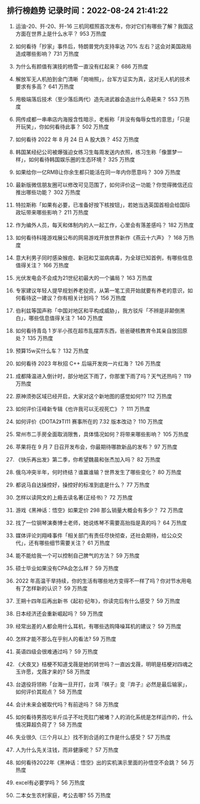 
## 排行榜趋势 记录时间：2022-08-24 21:41:22
  
  1. 运油-20、歼-20、歼-16 三机同框照首次发布，你对它们有哪些了解？我国这方面在世界上是什么水平？ 953 万热度
    
  2. 如何看待「抄家」事件后，特朗普党内支持率达 70% 左右？这会对美国政局造成哪些影响？ 731 万热度
    
  3. 为什么有颜值有演技的杨雪一直没有红起来？ 686 万热度
    
  4. 解放军无人机拍到金门清晰「岗哨照」，台军方证实为真，这对无人机的技术要求有多高？ 641 万热度
    
  5. 用极端落后技术（至少落后两代）造先进武器会造出什么奇葩来？ 553 万热度
    
  6. 网传成都一串串店内海报含性暗示，老板称「并没有侮辱女性的意思」「只是开玩笑」，你如何看待此事？ 502 万热度
    
  7. 如何看待 2022 年 8 月 24 日 A 股大跌？ 452 万热度
    
  8. 韩国某经纪公司被爆强迫女练习生每周发送内衣照，练习生称「像噩梦一样」，如何看待韩国娱乐圈的生态环境？ 325 万热度
    
  9. 如果给你一亿RMB让你余生都只能活在同一年内你愿意吗？ 309 万热度
    
  10. 最新版微信朋友圈可以修改可见范围了，如何评价这一功能？你觉得微信还应推出哪些功能？ 302 万热度
    
  11. 特拉斯称「如果有必要，已准备好按下核按钮」，若她当选英国首相会给国际政坛带来哪些影响？ 211 万热度
    
  12. 作为编外人员，每天和体制内的人一起工作，心里会有落差感吗？ 182 万热度
    
  13. 如何看待科隆游戏展公布的网易游戏开放世界新作《燕云十六声》？ 168 万热度
    
  14. 意大利男子同时感染猴痘、新冠和艾滋病病毒，为全球已知首例，有哪些信息值得关注？ 166 万热度
    
  15. 光伏发电会不会成为21世纪初最大的一个骗局？ 163 万热度
    
  16. 专家建议年轻人提早规划养老投资，从第一笔工资开始就要有养老的意识，如何看待这一建议？你有相关计划吗？ 156 万热度
    
  17. 伯利兹等国声称「中国对地区和平构成威胁」，我方驳斥「不辨是非颠倒黑白」，哪些信息值得关注？ 140 万热度
    
  18. 如何看待青岛 1 岁半小孩在超市乱摆弄东西，爸爸硬核教育令其亲自放回原处？ 135 万热度
    
  19. 预算15w买什么车？ 132 万热度
    
  20. 如何看待 2023 年秋招 C++ 后端开发岗一片红海？ 126 万热度
    
  21. 成都降温进入倒计时，部分地区下雨了，你那里下雨了吗？天气还热吗？ 119 万热度
    
  22. 原神须弥区域已经开启，大家对这个新地图的感觉如何?? 112 万热度
    
  23. 如何评价汪峰新专辑《也许我可以无视死亡》？ 111 万热度
    
  24. 如何评价《DOTA2》TI11 赛事所在的 7.32 版本改动？ 110 万热度
    
  25. 常州市二手房全面取消限售，具体情况如何？将带来哪些影响？ 105 万热度
    
  26. 苹果将在 9 月 7 日召开发布会，你最期待哪款新品的发布？ 97 万热度
    
  27. 《快乐再出发》第二季，你希望魏晨和张杰加入吗？ 82 万热度
    
  28. 俄乌冲突半年，何时终结？谁赢谁输？世界发生了哪些变化？ 80 万热度
    
  29. 都说马自达操控好，操控好的标准到底是什么？ 77 万热度
    
  30. 怎样以读网文的上瘾去读名著(正经书)？ 72 万热度
    
  31. 游戏《黑神话：悟空》如果定价 298 那么销量大概会有多少？ 72 万热度
    
  32. 找了一位钢琴演奏博士老师，她说练琴不需要高抬指是真的吗？ 64 万热度
    
  33. 媒体评论刘翔峰事件「相关部门有责任尽快彻查，还社会期待，给公众交代」，还有哪些细节需要关注？ 61 万热度
    
  34. 能不能给我一个可以控制自己脾气的方法？ 59 万热度
    
  35. 硕士毕业如果没有CPA会怎么样？ 59 万热度
    
  36. 2022 年高温干旱持续，你的生活有哪些地方变得不一样了吗？你对节水用电有了怎样新的认识？ 59 万热度
    
  37. 王朔十四年后再出新书《起初·纪年》，你读完后有什么感受？ 59 万热度
    
  38. 日本经济还会重新崛起吗？ 59 万热度
    
  39. 经常出差的人都会用什么耳机，有哪些选购降噪耳机的建议？ 59 万热度
    
  40. 怎样才能不那么在乎别人的看法? 59 万热度
    
  41. 英语四级会很难通过吗？ 59 万热度
    
  42. 《犬夜叉》桔梗不知道戈薇是她的转世吗？一直凶戈薇，明明是桔梗对四魂之玉许愿，戈薇才来的? 58 万热度
    
  43. 台退役将领称「台海一旦开打，台湾『棋子』变『弃子』必然是最后输家」，如何评价其观点？ 58 万热度
    
  44. 会计未来会被取代吗？有前途吗？ 58 万热度
    
  45. 如何看待男孩吃半斤瓜子不吐壳肛门被堵？人的消化系统是怎样运作的，什么情况算超负荷了？ 58 万热度
    
  46. 失业很久（三个月以上）找不到合适的工作是什么感受？ 57 万热度
    
  47. 人为什么先关注钱，而非健康呢？ 57 万热度
    
  48. 如何看待2022年《黑神话：悟空》出的实机演示里面的孙悟空不会跳？ 56 万热度
    
  49. excel有必要学吗？ 56 万热度
    
  50. 二本女生农村家庭，考公去哪? 55 万热度
    